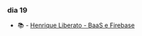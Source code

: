 ### dia 19
- :books: - [Henrique Liberato - BaaS e Firebase ](http://pt.slideshare.net/henriqueliberato/baas-e-firebase)
